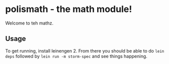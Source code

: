 # polismath - the math module!

Welcome to teh mathz.

## Usage

To get running, install leinengen 2. From there you should be able to do `lein deps` followed by `lein run -m storm-spec` and see things happening.

